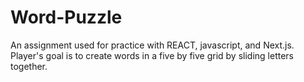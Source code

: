 # Word-Puzzle
An assignment used for practice with REACT, javascript, and Next.js. Player's goal is to create words in a five by five grid by sliding letters together. 

